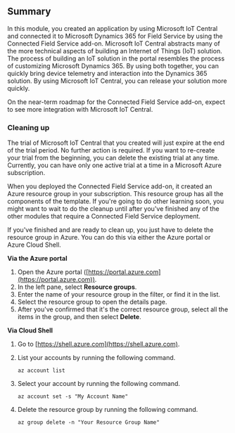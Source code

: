 ## Summary

In this module, you created an application by using Microsoft IoT Central and connected it to Microsoft Dynamics 365 for Field Service by using the Connected Field Service add-on. Microsoft IoT Central abstracts many of the more technical aspects of building an Internet of Things (IoT) solution. The process of building an IoT solution in the portal resembles the process of customizing Microsoft Dynamics 365. By using both together, you can quickly bring device telemetry and interaction into the Dynamics 365 solution. By using Microsoft IoT Central, you can release your solution more quickly.

On the near-term roadmap for the Connected Field Service add-on, expect to see more integration with Microsoft IoT Central.

### Cleaning up

The trial of Microsoft IoT Central that you created will just expire at the end of the trial period. No further action is required. If you want to re-create your trial from the beginning, you can delete the existing trial at any time. Currently, you can have only one active trial at a time in a Microsoft Azure subscription.

When you deployed the Connected Field Service add-on, it created an Azure resource group in your subscription. This resource group has all the components of the template. If you're going to do other learning soon, you might want to wait to do the cleanup until after you've finished any of the other modules that require a Connected Field Service deployment.

If you've finished and are ready to clean up, you just have to delete the resource group in Azure. You can do this via either the Azure portal or Azure Cloud Shell.

**Via the Azure portal**

1. Open the Azure portal ([https://portal.azure.com](https://portal.azure.com)).
2. In the left pane, select **Resource groups**.
3. Enter the name of your resource group in the filter, or find it in the list.
4. Select the resource group to open the details page.
5. After you've confirmed that it's the correct resource group, select all the items in the group, and then select **Delete**.

**Via Cloud Shell**

1. Go to [https://shell.azure.com](https://shell.azure.com).
2. List your accounts by running the following command.

    ```
    az account list
    ```

3. Select your account by running the following command.

    ```
    az account set -s "My Account Name"
    ```

4. Delete the resource group by running the following command.

    ```
    az group delete -n "Your Resource Group Name"
    ```
